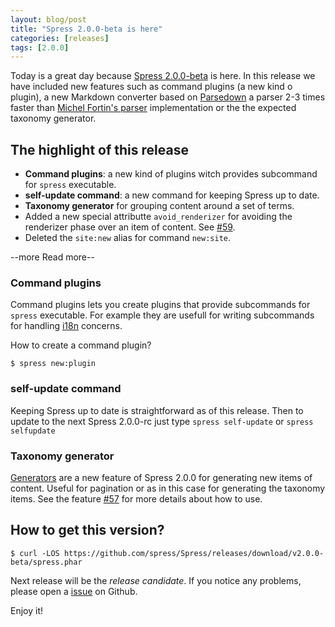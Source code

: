 ```yaml
---
layout: blog/post
title: "Spress 2.0.0-beta is here"
categories: [releases]
tags: [2.0.0]
---
```

Today is a great day because [Spress 2.0.0-beta](/about/changelog/) is here. In this release we have included
new features such as command plugins (a new kind o plugin), a new Markdown converter based on 
[Parsedown](http://parsedown.org/) a parser 2-3 times faster than
[Michel Fortin's parser](https://michelf.ca/projects/php-markdown/) implementation or the the expected
taxonomy generator.

## The highlight of this release

* **Command plugins**: a new kind of plugins witch provides subcommand for `spress` executable.
* **self-update command**: a new command for keeping Spress up to date.
* **Taxonomy generator** for grouping content around a set of terms.
* Added a new special attributte `avoid_renderizer` for avoiding the renderizer phase over an item of content. See [#59](https://github.com/spress/Spress/issues/59).
* Deleted the `site:new` alias for command `new:site`.

--more Read more--

### Command plugins

Command plugins lets you create plugins that provide subcommands for `spress` executable. For example they are
usefull for writing subcommands for handling [i18n](https://en.wikipedia.org/wiki/Internationalization_and_localization)
concerns. 

How to create a command plugin?

```
$ spress new:plugin
```

### self-update command

Keeping Spress up to date is straightforward as of this release. Then to update to the next
Spress 2.0.0-rc just type `spress self-update` or `spress selfupdate`

### Taxonomy generator

[Generators](https://github.com/spress/Spress/issues/45) are a new feature of Spress 2.0.0
for generating new items of content. Useful for pagination or as in this case for generating
the taxonomy items. See the feature [#57](https://github.com/spress/Spress/issues/57)
for more details about how to use.

## How to get this version?

```
$ curl -LOS https://github.com/spress/Spress/releases/download/v2.0.0-beta/spress.phar
```

Next release will be the *release candidate*. If you notice any problems, please open a
[issue](https://github.com/spress/Spress/issues) on Github.

Enjoy it!